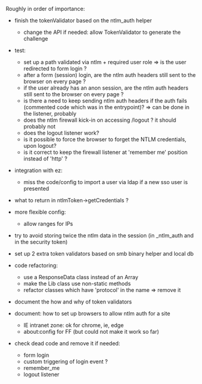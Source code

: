 Roughly in order of importance:

- finish the tokenValidator based on the ntlm_auth helper
    - change the API if needed: allow TokenValidator to generate the challenge

- test:
    - set up a path validated via ntlm + required user role => is the user redirected to form login ?
    - after a form (session) login, are the ntlm auth headers still sent to the browser on every page ?
    - if the user already has an anon session, are the ntlm auth headers still sent to the browser on every page ?
    - is there a need to keep sending ntlm auth headers if the auth fails (commented code which was in the entrypoint)? => can be done in the listener, probably 
    - does the ntlm firewall kick-in on accessing /logout ? it should probably not
    - does the logout listener work?
    - is it possible to force the browser to forget the NTLM credentials, upon logout?
    - is it correct to keep the firewall listener at 'remember me' position instead of 'http' ?
    
- integration with ez:
    - miss the code/config to import a user via ldap if a new sso user is presented 

- what to return in ntlmToken->getCredentials ?

- more flexible config:
    - allow ranges for IPs

- try to avoid storing twice the ntlm data in the session (in _ntlm_auth and in the security token)

- set up 2 extra token validators based on smb binary helper and local db

- code refactoring: 
    - use a ResponseData class instead of an Array
    - make the Lib class use non-static methods
    - refactor classes which have 'protocol' in the name => remove it

- document the how and why of token validators

- document: how to set up browsers to allow ntlm auth for a site
    - IE intranet zone: ok for chrome, ie, edge
    - about:config for FF (but could not make it work so far)

- check dead code and remove it if needed:
    * form login
    * custom triggering of login event ?
    * remember_me
    * logout listener
